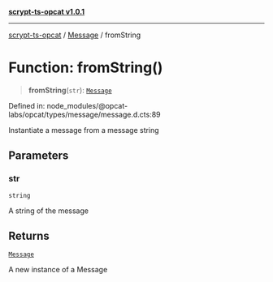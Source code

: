[**scrypt-ts-opcat v1.0.1**](../../../README.md)

***

[scrypt-ts-opcat](../../../README.md) / [Message](../README.md) / fromString

# Function: fromString()

> **fromString**(`str`): [`Message`](../../../classes/Message.md)

Defined in: node\_modules/@opcat-labs/opcat/types/message/message.d.cts:89

Instantiate a message from a message string

## Parameters

### str

`string`

A string of the message

## Returns

[`Message`](../../../classes/Message.md)

A new instance of a Message
